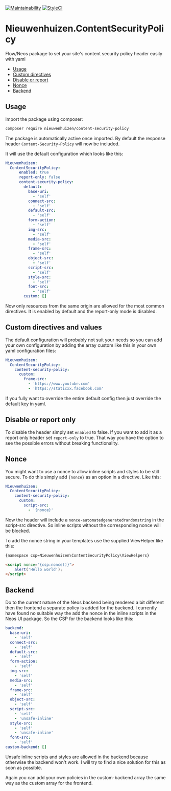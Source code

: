 [![Maintainability](https://api.codeclimate.com/v1/badges/1dbd9fd6a6f96a845658/maintainability)](https://codeclimate.com/github/LarsNieuwenhuizen/Nieuwenhuizen.ContentSecurityPolicy/maintainability)
[![StyleCI](https://github.styleci.io/repos/143305157/shield?branch=master)](https://github.styleci.io/repos/143305157)

# Nieuwenhuizen.ContentSecurityPolicy
Flow/Neos package to set your site's content security policy header easily with yaml

- [Usage](#usage)
- [Custom directives](#custom)
- [Disable or report](#disable-report)
- [Nonce](#nonce)
- [Backend](#backend)

## <a name="usage"></a>Usage

Import the package using composer:

```bash
composer require nieuwenhuizen/content-security-policy
```

The package is automatically active once imported.
By default the response header `Content-Security-Policy` will now be included.

It will use the default configuration which looks like this:

```yaml
Nieuwenhuizen:
  ContentSecurityPolicy:
      enabled: true
      report-only: false
      content-security-policy:
        default:
          base-uri:
            - 'self'
          connect-src:
            - 'self'
          default-src:
            - 'self'
          form-action:
            - 'self'
          img-src:
            - 'self'
          media-src:
            - 'self'
          frame-src:
            - 'self'
          object-src:
            - 'self'
          script-src:
            - 'self'
          style-src:
            - 'self'
          font-src:
            - 'self'
        custom: []
```

Now only resources from the same origin are allowed for the most common directives.
It is enabled by default and the report-only mode is disabled.

## <a name="custom"></a>Custom directives and values

The default configuration will probably not suit your needs so you can add your own configuration by adding the array custom like this in your own yaml configuration files:

```yaml
Nieuwenhuizen:
  ContentSecurityPolicy:
    content-security-policy:
      custom:
        frame-src:
          - 'https://www.youtube.com'
          - 'https://staticxx.facebook.com'
```

If you fully want to override the entire default config then just override the default key in yaml.

## <a name="disable-report"></a>Disable or report only

To disable the header simply set `enabled` to false.
If you want to add it as a report only header set `report-only` to true.
That way you have the option to see the possible errors without breaking functionality.

## <a name="nonce"></a>Nonce

You might want to use a nonce to allow inline scripts and styles to be still secure.
To do this simply add `{nonce}` as an option in a directive. Like this:

```yaml
Nieuwenhuizen:
  ContentSecurityPolicy:
    content-security-policy:
      custom:
        script-src:
          - '{nonce}'
```

Now the header will include a `nonce-automatedgeneratedrandomstring` in the script-src directive.
So inline scripts without the corresponding nonce will be blocked.

To add the nonce string in your templates use the supplied ViewHelper like this:

```html
{namespace csp=Nieuwenhuizen\ContentSecurityPolicy\ViewHelpers}

<script nonce="{csp:nonce()}">
	alert('Hello world');
</script>
```

## <a name="backend"></a>Backend

Do to the current nature of the Neos backend being rendered a bit different then the frontend a separate policy is added for the backend.
I currently have found no suitable way the add the nonce in the inline scripts in the Neos UI package.
So the CSP for the backend looks like this:

```yaml
backend:
  base-uri:
    - 'self'
  connect-src:
    - 'self'
  default-src:
    - 'self'
  form-action:
    - 'self'
  img-src:
    - 'self'
  media-src:
    - 'self'
  frame-src:
    - 'self'
  object-src:
    - 'self'
  script-src:
    - 'self'
    - 'unsafe-inline'
  style-src:
    - 'self'
    - 'unsafe-inline'
  font-src:
    - 'self'
custom-backend: []
```

Unsafe inline scripts and styles are allowed in the backend because otherwise the backend won't work.
I will try to find a nice solution for this as soon as possible.

Again you can add your own policies in the custom-backend array the same way as the custom array for the frontend.

